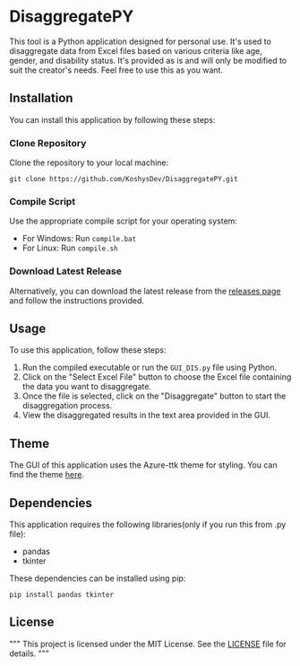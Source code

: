 # DisaggregatePY

This tool is a Python application designed for personal use. It's used to disaggregate data from Excel files based on various criteria like age, gender, and disability status. It's provided as is and will only be modified to suit the creator's needs. Feel free to use this as you want.

## Installation

You can install this application by following these steps:

### Clone Repository

Clone the repository to your local machine:

```
git clone https://github.com/KoshysDev/DisaggregatePY.git
```


### Compile Script

Use the appropriate compile script for your operating system:

- For Windows: Run `compile.bat`
- For Linux: Run `compile.sh`

### Download Latest Release

Alternatively, you can download the latest release from the [releases page](<release_url>) and follow the instructions provided.

## Usage

To use this application, follow these steps:

1. Run the compiled executable or run the `GUI_DIS.py` file using Python.
2. Click on the "Select Excel File" button to choose the Excel file containing the data you want to disaggregate.
3. Once the file is selected, click on the "Disaggregate" button to start the disaggregation process.
4. View the disaggregated results in the text area provided in the GUI.

## Theme

The GUI of this application uses the Azure-ttk theme for styling. You can find the theme [here](https://github.com/rdbende/Azure-ttk-theme).

## Dependencies

This application requires the following libraries(only if you run this from .py file):

- pandas
- tkinter

These dependencies can be installed using pip:

```
pip install pandas tkinter
```

## License

"""
This project is licensed under the MIT License. See the [LICENSE](LICENSE) file for details.
"""

